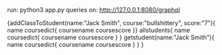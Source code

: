 run: python3 app.py
queries on: http://127.0.0.1:8080/graphql

{addClassToStudent(name:"Jack Smith", course:"bullshittery", score:"7"){
    name
    coursedict{
      coursename
      coursescore
    }}
  allstudents{
  name
  coursedict{
    coursename
    coursescore
  }
}
  getstudent(name:"Jack Smith"){
    name
    coursedict{
      coursename
      coursescore
    }
  }
}